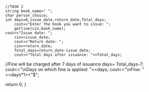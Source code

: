 	//TASK 1
	string book_name=" ";
	char person_choice;
	int days=0,issue_date,return_date,Total_days;
		cout<<"Enter the book you want to issue: ";
		getline(cin,book_name);
 	cout<<"Issue date: ";
		cin>>issue_date;
		cout<<"Return date: ";
		cin>>return_date;
		Total_days=return_date-issue_date;
		cout<<"Total days after issuance: "<<Total_days;
//Fine will be charged after 7 days of issuance
 days= Total_days-7;
 cout<<"\nDays on which fine is applied: "<<days;
cout<<"\nFine: "<<days*1<<"$";

return 0;
}

